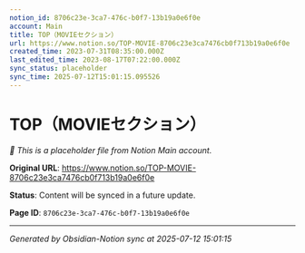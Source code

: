 ```yaml
---
notion_id: 8706c23e-3ca7-476c-b0f7-13b19a0e6f0e
account: Main
title: TOP（MOVIEセクション）
url: https://www.notion.so/TOP-MOVIE-8706c23e3ca7476cb0f713b19a0e6f0e
created_time: 2023-07-31T08:35:00.000Z
last_edited_time: 2023-08-17T07:22:00.000Z
sync_status: placeholder
sync_time: 2025-07-12T15:01:15.095526
---
```


# TOP（MOVIEセクション）

*🔄 This is a placeholder file from Notion Main account.*

**Original URL**: https://www.notion.so/TOP-MOVIE-8706c23e3ca7476cb0f713b19a0e6f0e

**Status**: Content will be synced in a future update.

**Page ID**: `8706c23e-3ca7-476c-b0f7-13b19a0e6f0e`

---

*Generated by Obsidian-Notion sync at 2025-07-12 15:01:15*
